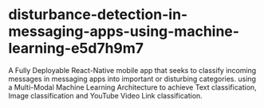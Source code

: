 # disturbance-detection-in-messaging-apps-using-machine-learning-e5d7h9m7
A Fully Deployable React-Native mobile app that seeks to classify incoming messages in messaging apps into important or disturbing categories. using a Multi-Modal Machine Learning Architecture to achieve Text classification, Image classification and YouTube Video Link classification.
